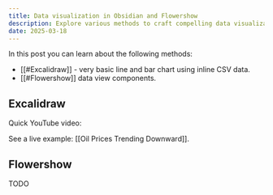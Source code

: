 ```yaml
---
title: Data visualization in Obsidian and Flowershow
description: Explore various methods to craft compelling data visualizations, including interactive charts, using Obsidian and seamlessly publish your insights with Flowershow.
date: 2025-03-18
---
```


In this post you can learn about the following methods:

- [[#Excalidraw]] - very basic line and bar chart using inline CSV data.
- [[#Flowershow]] data view components.

## Excalidraw

Quick YouTube video:

See a live example: [[Oil Prices Trending Downward]].

## Flowershow

TODO